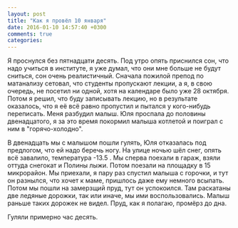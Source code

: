 ```yaml
---
layout: post
title: "Как я провёл 10 января"
date: 2016-01-10 14:57:40 +0300
comments: true
categories: 
---
```

Я проснулся без пятнадцати десять. Под утро опять приснился сон, что надо учиться в институте, я уже думал, что они мне больше не будут сниться, сон очень реалистичный. Сначала пожилой препод по матанализу сетовал, что студенты пропускают лекции, а я, в свою очередь, не посетил ни одной, хотя  на календаре было уже 28 октября. Потом я решил, что буду записывать лекцию, но в результате оказалось, что я её всё равно пропустил и пытался у кого-нибудь переписать. Меня разбудил малыш. Юля проспала до половины двенадцатого, я за это время покормил малыша котлетой и поиграл с ним в "горячо-холодно".

В двенадцать мы с малышом пошли гулять, Юля отказалась под предлогом, что ей надо беречь ногу. На улице ночью шёл снег, опять всё завалило, температура -13.5 . Мы сперва поехали в гараж, взяли оттуда снегокат и Полины лыжи. Потом поезали на площадку в 15 микрорайон. Мы приехали, я пару раз спустил малыша с горочки, и тут он разнылся, что хочет к маме, пришлось даже ему немного всыпать. Потом мы пошли на замерзщий пруд, тут он успокоился. Там раскатаны две ледяные дорожки, так или иначе, мы ими воспользовались. Малыш раньше таких дорожек не видел. Пруд, как я полагаю, промёрз до дна.

Гуляли примерно час десять.